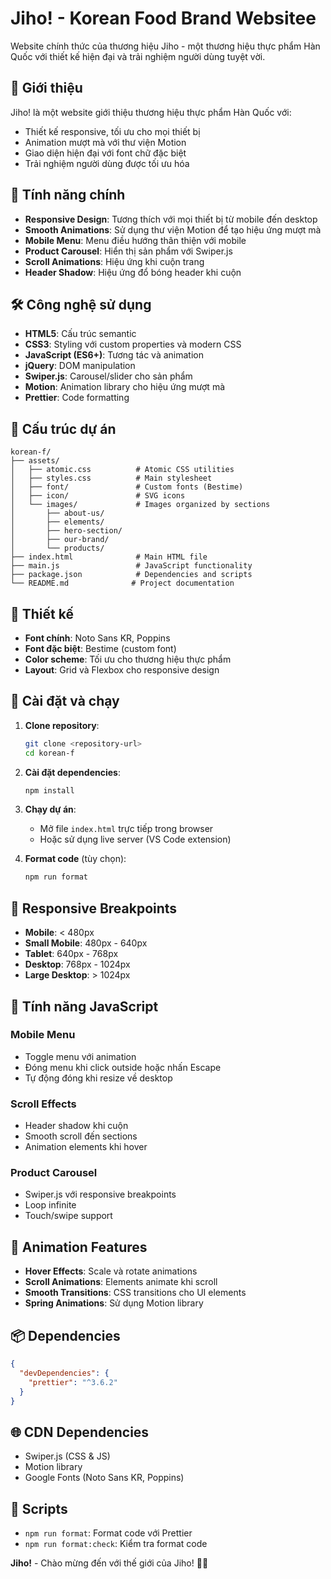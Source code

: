 # Jiho! - Korean Food Brand Websitee

Website chính thức của thương hiệu Jiho - một thương hiệu thực phẩm Hàn Quốc với thiết kế hiện đại và trải nghiệm người dùng tuyệt vời.
 
## 🌟 Giới thiệu

Jiho! là một website giới thiệu thương hiệu thực phẩm Hàn Quốc với:

- Thiết kế responsive, tối ưu cho mọi thiết bị
- Animation mượt mà với thư viện Motion
- Giao diện hiện đại với font chữ đặc biệt
- Trải nghiệm người dùng được tối ưu hóa

## 🚀 Tính năng chính

- **Responsive Design**: Tương thích với mọi thiết bị từ mobile đến desktop
- **Smooth Animations**: Sử dụng thư viện Motion để tạo hiệu ứng mượt mà
- **Mobile Menu**: Menu điều hướng thân thiện với mobile
- **Product Carousel**: Hiển thị sản phẩm với Swiper.js
- **Scroll Animations**: Hiệu ứng khi cuộn trang
- **Header Shadow**: Hiệu ứng đổ bóng header khi cuộn

## 🛠️ Công nghệ sử dụng

- **HTML5**: Cấu trúc semantic
- **CSS3**: Styling với custom properties và modern CSS
- **JavaScript (ES6+)**: Tương tác và animation
- **jQuery**: DOM manipulation
- **Swiper.js**: Carousel/slider cho sản phẩm
- **Motion**: Animation library cho hiệu ứng mượt mà
- **Prettier**: Code formatting

## 📁 Cấu trúc dự án

```
korean-f/
├── assets/
│   ├── atomic.css          # Atomic CSS utilities
│   ├── styles.css          # Main stylesheet
│   ├── font/               # Custom fonts (Bestime)
│   ├── icon/               # SVG icons
│   └── images/             # Images organized by sections
│       ├── about-us/
│       ├── elements/
│       ├── hero-section/
│       ├── our-brand/
│       └── products/
├── index.html              # Main HTML file
├── main.js                 # JavaScript functionality
├── package.json            # Dependencies and scripts
└── README.md              # Project documentation
```

## 🎨 Thiết kế

- **Font chính**: Noto Sans KR, Poppins
- **Font đặc biệt**: Bestime (custom font)
- **Color scheme**: Tối ưu cho thương hiệu thực phẩm
- **Layout**: Grid và Flexbox cho responsive design

## 🚀 Cài đặt và chạy

1. **Clone repository**:

   ```bash
   git clone <repository-url>
   cd korean-f
   ```

2. **Cài đặt dependencies**:

   ```bash
   npm install
   ```

3. **Chạy dự án**:
   - Mở file `index.html` trực tiếp trong browser
   - Hoặc sử dụng live server (VS Code extension)

4. **Format code** (tùy chọn):
   ```bash
   npm run format
   ```

## 📱 Responsive Breakpoints

- **Mobile**: < 480px
- **Small Mobile**: 480px - 640px
- **Tablet**: 640px - 768px
- **Desktop**: 768px - 1024px
- **Large Desktop**: > 1024px

## 🎯 Tính năng JavaScript

### Mobile Menu

- Toggle menu với animation
- Đóng menu khi click outside hoặc nhấn Escape
- Tự động đóng khi resize về desktop

### Scroll Effects

- Header shadow khi cuộn
- Smooth scroll đến sections
- Animation elements khi hover

### Product Carousel

- Swiper.js với responsive breakpoints
- Loop infinite
- Touch/swipe support

## 🎨 Animation Features

- **Hover Effects**: Scale và rotate animations
- **Scroll Animations**: Elements animate khi scroll
- **Smooth Transitions**: CSS transitions cho UI elements
- **Spring Animations**: Sử dụng Motion library

## 📦 Dependencies

```json
{
  "devDependencies": {
    "prettier": "^3.6.2"
  }
}
```

## 🌐 CDN Dependencies

- Swiper.js (CSS & JS)
- Motion library
- Google Fonts (Noto Sans KR, Poppins)

## 🔧 Scripts

- `npm run format`: Format code với Prettier
- `npm run format:check`: Kiểm tra format code

**Jiho!** - Chào mừng đến với thế giới của Jiho! 🍜✨
